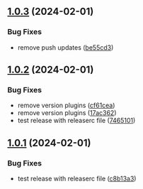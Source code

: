 ## [1.0.3](https://github.com/estudosdevops/sample-app/compare/v1.0.2...v1.0.3) (2024-02-01)


### Bug Fixes

* remove push updates ([be55cd3](https://github.com/estudosdevops/sample-app/commit/be55cd3d4089716ecdc58513ac35b1ef78867441))

## [1.0.2](https://github.com/estudosdevops/sample-app/compare/v1.0.1...v1.0.2) (2024-02-01)


### Bug Fixes

* remove version plugins ([cf61cea](https://github.com/estudosdevops/sample-app/commit/cf61ceac16d9eaa00c8de769fba53bf1f0f1a321))
* remove version plugins ([17ac362](https://github.com/estudosdevops/sample-app/commit/17ac362844ec85c2061bca18c6739a85b7760216))
* test release with releaserc file ([7465101](https://github.com/estudosdevops/sample-app/commit/746510120b281873014446ff6ab61bf64a77eb33))

## [1.0.1](https://github.com/estudosdevops/sample-app/compare/v1.0.0...v1.0.1) (2024-02-01)


### Bug Fixes

* test release with releaserc file ([c8b13a3](https://github.com/estudosdevops/sample-app/commit/c8b13a3d1af67ed7903bbd9e226bc25020785f8d))
